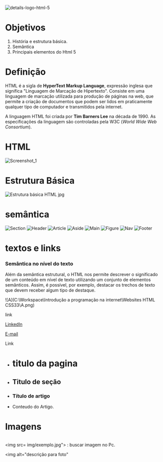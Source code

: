 

![details-logo-html-5](https://user-images.githubusercontent.com/104696611/167320395-2d56f6d7-797f-4759-8a7c-c5fb059f246e.jpg)





# Objetivos

1. História e estrutura básica.
2. Semântica
3. Principais elementos do Html 5





# Definição



HTML é a sigla de **HyperText Markup Language**, expressão inglesa que significa "Linguagem de Marcação de Hipertexto". Consiste em uma linguagem de marcação utilizada para produção de páginas na web, que permite a criação de documentos que podem ser lidos em praticamente qualquer tipo de computador e transmitidos pela internet.

A linguagem HTML foi criada por **Tim Barners Lee** na década de 1990. As especificações da linguagem são controladas pela W3C (*World Wide Web Consortium*).

  

# HTML


![Screenshot_1](https://user-images.githubusercontent.com/104696611/167320600-ed78ad42-5346-4f64-9881-3d1f1f8691ba.png)

# Estrutura Básica

![Estrutura básica HTML jpg](https://user-images.githubusercontent.com/104696611/167320613-762c6ef5-dc93-400d-ac0f-8599d477c387.png)



# semântica

![Section](https://user-images.githubusercontent.com/104696611/167320792-4a091753-9af1-41e5-a8ac-3e13ee9e48a4.png)
![Header](https://user-images.githubusercontent.com/104696611/167320788-3bcb3bed-bae9-458f-bd1c-110baa09e19c.png)
![Article](https://user-images.githubusercontent.com/104696611/167320784-28905566-4188-4ffb-a8ce-a80d6cc8aa54.png)
![Aside](https://user-images.githubusercontent.com/104696611/167320785-7ebfbbb5-7718-41a2-82d9-ff3564913700.png)
![Main](https://user-images.githubusercontent.com/104696611/167320789-00140bb4-48b2-4086-a842-1543591e7e00.png)
![Figure](https://user-images.githubusercontent.com/104696611/167320786-73d220de-37bf-4302-a3d9-a57e9e44e6d6.png)
![Nav](https://user-images.githubusercontent.com/104696611/167320790-751b814c-212c-410c-9868-531fd7c56798.png)
![Footer](https://user-images.githubusercontent.com/104696611/167320787-b2628718-fc47-4cf9-b513-11477c338468.png)


# textos e links

### Semântica no nível do texto

Além da semântica estrutural, o HTML nos permite descrever o significado de um conteúdo em nível de texto utilizando um conjunto de elementos semânticos. Assim, é possível, por exemplo, destacar os trechos de texto que devem receber algum tipo de destaque.



![A](C:\Workspace\Introdução a programação na internet\Websites HTML CSS33\A.png)

<a>link</a>

<a href="Linkedin.com/in/vilboim">LinkedIn</a>

<a href="mailto:david_ax7#hotmail.com">E-mail</a>

<a target="_blank">Link</a>



- <h1> titulo da pagina</h1>




- <h2> Titulo de seção</h2>

  

- <h3> Título de artigo</h3>

  

- <p>Conteudo do Artigo.</p>





# Imagens

<img>

<img src= img/exemplo.jpg">  : buscar imagem no Pc.

<img alt="descrição para foto"







